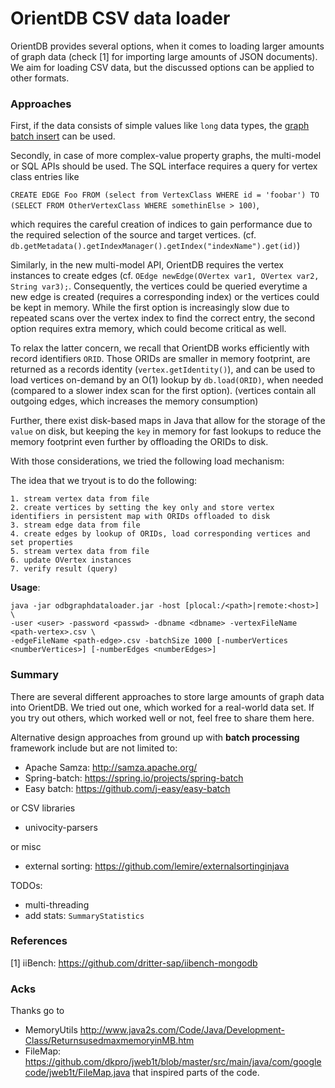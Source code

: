 # OrientDB CSV data loader

OrientDB provides several options, when it comes to loading larger amounts of graph data (check [1] for importing large amounts of JSON documents).
We aim for loading CSV data, but the discussed options can be applied to other formats.

### Approaches
First, if the data consists of simple values like `long` data types, the [graph batch insert](http://orientdb.com/docs/3.0.x/java/Graph-Batch-Insert.html) can be used.

Secondly, in case of more complex-value property graphs, the multi-model or SQL APIs should be used.
The SQL interface requires a query for vertex class entries like

```CREATE EDGE Foo FROM (select from VertexClass WHERE id = 'foobar') TO (SELECT FROM OtherVertexClass WHERE somethinElse > 100)```,

which requires the careful creation of indices to gain performance due to the required selection of the source and target vertices.
(cf. `db.getMetadata().getIndexManager().getIndex("indexName").get(id)`)

Similarly, in the new multi-model API, OrientDB requires the vertex instances to create edges (cf. `OEdge newEdge(OVertex var1, OVertex var2, String var3);`.
Consequently, the vertices could be queried everytime a new edge is created (requires a corresponding index) or the vertices could be kept in memory. While the first option is increasingly slow due to repeated scans over the vertex index to find the correct entry, the second option requires extra memory, which could become critical as well.

To relax the latter concern, we recall that OrientDB works efficiently with record identifiers `ORID`. Those ORIDs are smaller in memory footprint, are returned as a records identity (`vertex.getIdentity()`), and can be used to load vertices on-demand by an O(1) lookup by `db.load(ORID)`, when needed (compared to a slower index scan for the first option). (vertices contain all outgoing edges, which increases the memory consumption)

Further, there exist disk-based maps in Java that allow for the storage of the `value` on disk, but keeping the `key` in memory for fast lookups to reduce the memory footprint even further by offloading the ORIDs to disk.

With those considerations, we tried the following load mechanism:

The idea that we tryout is to do the following:
```
1. stream vertex data from file
2. create vertices by setting the key only and store vertex identifiers in persistent map with ORIDs offloaded to disk
3. stream edge data from file
4. create edges by lookup of ORIDs, load corresponding vertices and set properties
5. stream vertex data from file
6. update OVertex instances
7. verify result (query)
```

**Usage**:
```
java -jar odbgraphdataloader.jar -host [plocal:/<path>|remote:<host>] \
-user <user> -password <passwd> -dbname <dbname> -vertexFileName <path-vertex>.csv \
-edgeFileName <path-edge>.csv -batchSize 1000 [-numberVertices <numberVertices>] [-numberEdges <numberEdges>]
```

### Summary

There are several different approaches to store large amounts of graph data into OrientDB.
We tried out one, which worked for a real-world data set.
If you try out others, which worked well or not, feel free to share them here.

Alternative design approaches from ground up with **batch processing** framework include but are not limited to:
- Apache Samza: http://samza.apache.org/
- Spring-batch: https://spring.io/projects/spring-batch
- Easy batch: https://github.com/j-easy/easy-batch

or CSV libraries

- univocity-parsers

or misc

- external sorting: https://github.com/lemire/externalsortinginjava

TODOs:
- multi-threading
- add stats: `SummaryStatistics`

### References
[1] iiBench: https://github.com/dritter-sap/iibench-mongodb

### Acks

Thanks go to 
- MemoryUtils http://www.java2s.com/Code/Java/Development-Class/ReturnsusedmaxmemoryinMB.htm
- FileMap: https://github.com/dkpro/jweb1t/blob/master/src/main/java/com/googlecode/jweb1t/FileMap.java
that inspired parts of the code.
